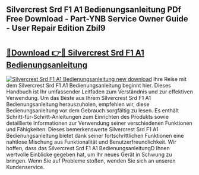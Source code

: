 ## Silvercrest Srd F1 A1 Bedienungsanleitung PDf Free Download - Part-YNB Service Owner Guide - User Repair Edition Zbil9

# <h2><a href="http://df08vh.blite.top/?on=Silvercrest+Srd+F1+A1+Bedienungsanleitung">🔗Download 👉🔴 Silvercrest Srd F1 A1 Bedienungsanleitung</a></h2>

[![Silvercrest Srd F1 A1 Bedienungsanleitung new download](https://i.imgur.com/lujVjoI.png)](http://df08vh.blite.top/?on=Silvercrest+Srd+F1+A1+Bedienungsanleitung)
Ihre Reise mit dem Silvercrest Srd F1 A1 Bedienungsanleitung beginnt hier. Dieses Handbuch ist Ihr umfassender Leitfaden zum Verständnis und zur effektiven Verwendung. Um das Beste aus Ihrem Silvercrest Srd F1 A1 Bedienungsanleitung herauszuholen, empfehlen wir, diese Bedienungsanleitung vor dem Gebrauch sorgfältig zu lesen. Es enthält Schritt-für-Schritt-Anleitungen zum Einrichten des Produkts sowie detaillierte Informationen zur Verwendung seiner verschiedenen Funktionen und Fähigkeiten. Dieses bemerkenswerte Silvercrest Srd F1 A1 Bedienungsanleitung bietet dank seiner fortschrittlichen Funktionen eine nahtlose Mischung aus Funktionalität und Benutzerfreundlichkeit. Wir hoffen, dass das Silvercrest Srd F1 A1 BedienungsanleitungD Ihnen wertvolle Einblicke gegeben hat, um Ihr neues Gerät in Schwung zu bringen. Wenn Sie auf Probleme stoßen, wenden Sie sich an unseren Kundenservice.
